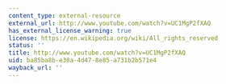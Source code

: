 ```yaml
---
content_type: external-resource
external_url: http://www.youtube.com/watch?v=UC1MgP2fXAQ
has_external_license_warning: true
license: https://en.wikipedia.org/wiki/All_rights_reserved
status: ''
title: http://www.youtube.com/watch?v=UC1MgP2fXAQ
uid: ba85ba8b-e30a-4d47-8e85-a731b2b571e4
wayback_url: ''
---
```

